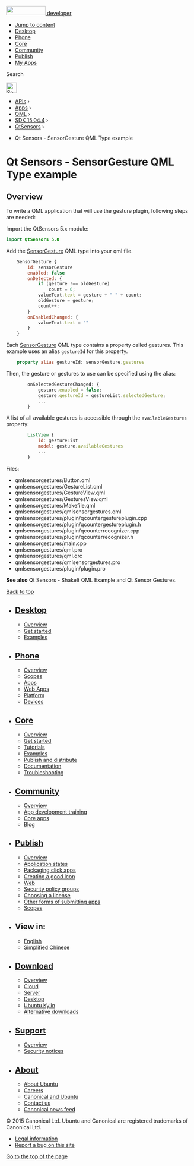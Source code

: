 <a href="https://developer.ubuntu.com/" class="logo-ubuntu"><img src="https://developer.ubuntu.com/assets/sites/ubuntu/latest/u/img/logos/logo-ubuntu-orange.svg" width="106" height="25" /> <span>developer</span></a>

-   [Jump to content](index.html#main-content)
-   [Desktop](https://developer.ubuntu.com/en/desktop/)
-   [Phone](https://developer.ubuntu.com/en/phone/)
-   [Core](https://developer.ubuntu.com/core)
-   [Community](https://developer.ubuntu.com/en/community/)
-   [Publish](https://developer.ubuntu.com/en/publish/)
-   [My Apps](https://myapps.developer.ubuntu.com/)

Search

<img src="https://developer.ubuntu.com/assets/sites/ubuntu/latest/u/img/search-white.svg" alt="Search" height="28" />

-   [APIs](../../../../index.html) ›
-   [Apps](../../../index.html) ›
-   [QML](../../index.html) ›
-   <a href="../index.html" class="sub-nav-item">SDK 15.04.4</a> ›
-   <a href="../QtSensors/index.html" class="sub-nav-item">QtSensors</a> ›

<!-- -->

-   Qt Sensors - SensorGesture QML Type example

Qt Sensors - SensorGesture QML Type example
===========================================

<span class="subtitle"></span>
<span id="details"></span> <span id="overview"></span>
Overview
--------

To write a QML application that will use the gesture plugin, following steps are needed:

Import the QtSensors 5.x module:

``` qml
import QtSensors 5.0
```

Add the [SensorGesture](../QtSensors.SensorGesture/index.html) QML type into your qml file.

``` qml
    SensorGesture {
        id: sensorGesture
        enabled: false
        onDetected: {
            if (gesture !== oldGesture)
                count = 0;
            valueText.text = gesture + " " + count;
            oldGesture = gesture;
            count++;
        }
        onEnabledChanged: {
            valueText.text = ""
        }
    }
```

Each [SensorGesture](../QtSensors.SensorGesture/index.html) QML type contains a property called gestures. This example uses an alias `gestureId` for this property.

``` qml
    property alias gestureId: sensorGesture.gestures
```

Then, the gesture or gestures to use can be specified using the alias:

``` qml
        onSelectedGestureChanged: {
            gesture.enabled = false;
            gesture.gestureId = gestureList.selectedGesture;
            ...
        }
```

A list of all available gestures is accessible through the `availableGestures` property:

``` qml
        ListView {
            id: gestureList
            model: gesture.availableGestures
            ...
        }
```

Files:

-   qmlsensorgestures/Button.qml
-   qmlsensorgestures/GestureList.qml
-   qmlsensorgestures/GestureView.qml
-   qmlsensorgestures/GesturesView.qml
-   qmlsensorgestures/Makefile.qml
-   qmlsensorgestures/qmlsensorgestures.qml
-   qmlsensorgestures/plugin/qcountergestureplugin.cpp
-   qmlsensorgestures/plugin/qcountergestureplugin.h
-   qmlsensorgestures/plugin/qcounterrecognizer.cpp
-   qmlsensorgestures/plugin/qcounterrecognizer.h
-   qmlsensorgestures/main.cpp
-   qmlsensorgestures/qml.pro
-   qmlsensorgestures/qml.qrc
-   qmlsensorgestures/qmlsensorgestures.pro
-   qmlsensorgestures/plugin/plugin.pro

**See also** Qt Sensors - ShakeIt QML Example and Qt Sensor Gestures.

[Back to top](index.html#)

-   [Desktop](https://developer.ubuntu.com/en/desktop/)
    ---------------------------------------------------

    -   [Overview](https://developer.ubuntu.com/en/desktop/)
    -   [Get started](http://snapcraft.io/?utm_source=developer.ubuntu.com&utm_medium=devportal&utm_term=snaps%20snapcraft%20desktop&utm_content=menu&utm_campaign=duc_snappers)
    -   [Examples](https://github.com/ubuntu/snappy-playpen)

-   [Phone](https://developer.ubuntu.com/en/phone/)
    -----------------------------------------------

    -   [Overview](https://developer.ubuntu.com/en/phone/)
    -   [Scopes](https://developer.ubuntu.com/en/phone/scopes/)
    -   [Apps](https://developer.ubuntu.com/en/phone/apps/)
    -   [Web Apps](https://developer.ubuntu.com/en/phone/web/)
    -   [Platform](https://developer.ubuntu.com/en/phone/platform/)
    -   [Devices](https://developer.ubuntu.com/en/phone/devices/)

-   [Core](https://developer.ubuntu.com/core)
    -----------------------------------------

    -   [Overview](https://developer.ubuntu.com/core)
    -   [Get started](https://developer.ubuntu.com/core/get-started)
    -   [Tutorials](https://developer.ubuntu.com/core/tutorials)
    -   [Examples](https://developer.ubuntu.com/core/examples)
    -   [Publish and distribute](https://developer.ubuntu.com/core/publish-and-distribute)
    -   [Documentation](https://developer.ubuntu.com/core/documentation)
    -   [Troubleshooting](https://developer.ubuntu.com/core/troubleshooting)

-   [Community](https://developer.ubuntu.com/en/community/)
    -------------------------------------------------------

    -   [Overview](https://developer.ubuntu.com/en/community/)
    -   [App development training](https://developer.ubuntu.com/en/community/training/)
    -   [Core apps](https://developer.ubuntu.com/en/community/core-apps/)
    -   [Blog](https://developer.ubuntu.com/en/community/blog/)

-   [Publish](https://developer.ubuntu.com/en/publish/)
    ---------------------------------------------------

    -   [Overview](https://developer.ubuntu.com/en/publish/)
    -   [Application states](https://developer.ubuntu.com/en/publish/application-states/)
    -   [Packaging click apps](https://developer.ubuntu.com/en/publish/packaging-click-apps/)
    -   [Creating a good icon](https://developer.ubuntu.com/en/publish/creating-a-good-icon/)
    -   [Web](https://developer.ubuntu.com/en/publish/web/)
    -   [Security policy groups](https://developer.ubuntu.com/en/publish/security-policy-groups/)
    -   [Choosing a license](https://developer.ubuntu.com/en/publish/choosing-a-license/)
    -   [Other forms of submitting apps](https://developer.ubuntu.com/en/publish/other-forms-of-submitting-apps/)
    -   [Scopes](https://developer.ubuntu.com/en/publish/scopes/)

-   View in:
    --------

    -   [English](index.html "Change to language: English")
    -   [Simplified Chinese](index.html "Change to language: Simplified Chinese")

-   [Download](http://ubuntu.com/download/)
    ---------------------------------------

    -   [Overview](http://ubuntu.com/download)
    -   [Cloud](http://ubuntu.com/download/cloud)
    -   [Server](http://ubuntu.com/download/server)
    -   [Desktop](http://ubuntu.com/download/desktop)
    -   [Ubuntu Kylin](http://ubuntu.com/download/ubuntu-kylin)
    -   [Alternative downloads](http://ubuntu.com/download/alternative-downloads)

-   [Support](http://ubuntu.com/support/)
    -------------------------------------

    -   [Overview](http://ubuntu.com/support)
    -   [Security notices](http://www.ubuntu.com/usn/)

-   [About](http://ubuntu.com/about/)
    ---------------------------------

    -   [About Ubuntu](http://ubuntu.com/about/about-ubuntu)
    -   [Careers](http://www.canonical.com/careers)
    -   [Canonical and Ubuntu](http://ubuntu.com/about/canonical-and-ubuntu)
    -   [Contact us](http://ubuntu.com/about/contact-us)
    -   [Canonical news feed](http://insights.ubuntu.com/feed/)

© 2015 Canonical Ltd. Ubuntu and Canonical are registered trademarks of Canonical Ltd.

-   [Legal information](http://www.ubuntu.com/legal)
-   [Report a bug on this site](https://bugs.launchpad.net/developer-ubuntu-com/)

<span class="accessibility-aid">[Go to the top of the page](index.html#)</span>
